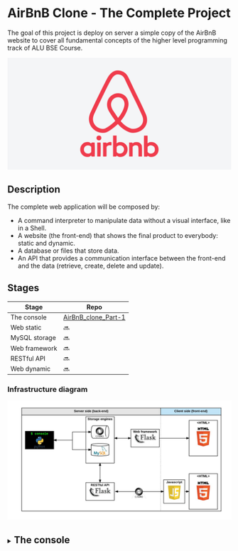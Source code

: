 # AirBnB Clone - The Complete Project

The goal of this project is deploy on server a simple copy of the AirBnB website to cover all fundamental concepts of the higher level programming track of ALU BSE Course.

<div align=center>  
    <img  
    style="text-align:center"  
    src="https://github.com/ChernetAsmamaw/alu-airbnb_clone/blob/main/assets/airbnb_clone.png"
    alt="ALU BSE"/>  
</div>

## Description

The complete web application will be composed by:

- A command interpreter to manipulate data without a visual interface, like in a Shell.
- A website (the front-end) that shows the final product to everybody: static and dynamic.
- A database or files that store data.
- An API that provides a communication interface between the front-end and the data (retrieve, create, delete and update).

## Stages

| Stage         | Repo                                                              |
| ------------- | ----------------------------------------------------------------- |
| The console   | [AirBnB_clone_Part-1](https://github.com/ChernetAsmamaw/AirBnB_clone) |
| Web static    | :soon:                                                            |
| MySQL storage | :soon:                                                            |
| Web framework | :soon:                                                            |
| RESTful API   | :soon:                                                            |
| Web dynamic   | :soon:                                                            |

### Infrastructure diagram

<div align=center>  
    <img  
    style="text-align:center"  
    src="https://github.com/ChernetAsmamaw/alu-airbnb_clone/blob/main/assets/infrastructure_diagram.png"   
    alt="infrastructure diagram"/>  
</div>

<details>
<summary style="font-size: 1em;"> <h2 style="display: inline-block">The console</h2> </summary>
<p style="margin-bottom: 20px;"> </p>

# AirBnB clone - The console

The console is the first part of the **AirBnB clone** project which aims to deploy a simple copy of the AirBnB website to cover all fundamental concepts of the Holberton School higher level programming track.

<br>

<div align=center>  
    <img  
    style="text-align:center"  
    src="https://raw.githubusercontent.com/ChernetAsmamaw/hbtn_config/main/assets/console.png"  
    alt="holbertonbnb"/>  
</div>

<br>

## Overview

This first part of the project focuses on creating a command interpreter that allows to:

- create the data model.
- manage (create, update and destroy) objects via a console.
- store and persist objects to a file (JSON file).

## Files and Directories

**`/models`** directory constains all classes used for the project.  
[basemodel.py](https://github.com/ChernetAsmamaw/AirBnB_clone/blob/main/models/base_model.py) file contains the base class (**BaseModel**) of all models in the project:

- [user.py](https://github.com/ChernetAsmamaw/AirBnB_clone/blob/main/models/user.py) - file contains the `User` class.
- [state.py](https://github.com/ChernetAsmamaw/AirBnB_clone/blob/main/models/state.py) - file contains the `State` class.
- [city.py](https://github.com/ChernetAsmamaw/AirBnB_clone/blob/main/models/city.py) - file contains the `City`class.
- [amenity.py](https://github.com/ChernetAsmamaw/AirBnB_clone/blob/main/models/amenity.py) - file contains the `Amenity` class.
- [place.py](https://github.com/ChernetAsmamaw/AirBnB_clone/blob/main/models/place.py) - file contains the `Place` class.
- [review.py](https://github.com/ChernetAsmamaw/AirBnB_clone/blob/main/models/review.py) - file contains the `Review` class.

**`/models/engine`** directory contains the class that handles JASON serialization and deserialization.  
[file_storage.py](https://github.com/ChernetAsmamaw/AirBnB_clone/blob/main/models/engine/file_storage.py) - file contains `FileStorage` class.

**`/tests`** directory contains all unit test cases for this project.

[console.py](https://github.com/coding-max/AirBnB_clone/blob/main/console.py) the console contains the entry point of the command interpreter.

<br>

```
|── console.py
├── models/
│   ├── amenity.py
│   ├── base_model.py
│   ├── city.py
│   ├── place.py
│   ├── review.py
│   ├── state.py
│   |── user.py
│   └── engine/
│       └── file_storage.py
└── tests/
    |── test_console.py
    └── test_models/
        ├── test_amenity.py
        ├── test_base_model.py
        ├── test_city.py
        ├── test_place.py
        ├── test_review.py
        ├── test_state.py
        |── test_user.py
        └── test_engine/
            └── test_file_storage.py
```

## Environment and Execution

This project was interpreted/compiled and tested on Ubuntu 14.04 LTS using python3 (version 3.4.3).

To use the console you must have `pyhton3` installed and the repository cloned  
(`git clone git@github.com:ChernetAsmamaw/AirBnB_clone.git`).

To start the console you only need to run `./console` in the root of the repository.

The console works like this in interactive mode:

```
$ ./console.py
(hbnb) help

Documented commands (type help <topic>):
========================================
EOF  all  count  create  destroy  help  quit  show  update

(hbnb)
(hbnb)
(hbnb) create BaseModel
bc0474a9-54b3-435b-a872-d77dc2a45b09
(hbnb) create User
dc8e6fbe-4370-4740-86c3-e6de3e566953
(hbnb) count BaseModel
1
(hbnb) destroy BaseModel bc0474a9-54b3-435b-a872-d77dc2a45b09
(hbnb) count BaseModel
0
(hbnb)
(hbnb)
(hbnb) quit
$

```

## Authors

    Part-1

- [Chernet Asmamaw](https://www.linkedin.com/in/chernet-asmamaw-34a421241/)
- [Bevil Mulor](https://www.linkedin.com/in/bevil-mulor-726b13260?lipi=urn%3Ali%3Apage%3Ad_flagship3_profile_view_base_contact_details%3BZKogAbCdSFa9k7L2q2I5uA%3D%3D)

</details>